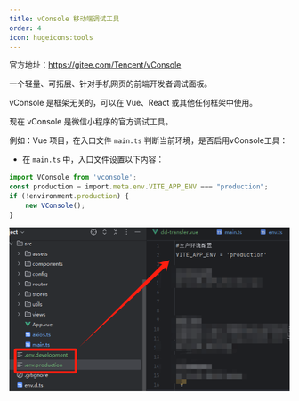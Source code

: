 ```yaml
---
title: vConsole 移动端调试工具
order: 4
icon: hugeicons:tools
---
```


官方地址：https://gitee.com/Tencent/vConsole

一个轻量、可拓展、针对手机网页的前端开发者调试面板。

vConsole 是框架无关的，可以在 Vue、React 或其他任何框架中使用。

现在 vConsole 是微信小程序的官方调试工具。

例如：Vue 项目，在入口文件 `main.ts` 判断当前环境，是否启用vConsole工具：

- 在 `main.ts` 中，入口文件设置以下内容：

```ts
import VConsole from 'vconsole';
const production = import.meta.env.VITE_APP_ENV === "production";
if (!environment.production) {
    new VConsole();
}
```

![image-20250206110738430](https://raw.githubusercontent.com/xupengboo/xupengboo-picture/main/img/image-20250206110738430.png)
